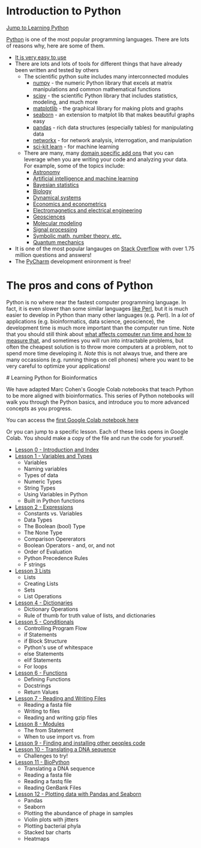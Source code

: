 # Introduction to Python

[Jump to Learning Python](#LearningPython)

[Python](https://www.python.org) is one of the most popular programming languages. There are lots of reasons why, 
here are some of them.

- [It is very easy to use](https://stackoverflow.blog/2021/07/14/getting-started-with-python/)
- There are lots and lots of tools for different things that have already been written and tested by others
    - The scientific python suite includes many interconnected modules
        - [numpy](http://www.numpy.org/) - the numeric Python library that excels at matrix manipulations and common 
          mathematical functions
        - [scipy](https://www.scipy.org/) - the scientific Python library that includes statistics, 
          modeling, and much more
        - [matplotlib](http://matplotlib.org/) - the graphical library for making plots and graphs
        - [seaborn](https://seaborn.pydata.org/) - an extension to matplot lib that makes beautiful graphs easy 
        - [pandas](http://pandas.pydata.org/) - rich data structures (especially tables) for manipulating data
        - [networkx](https://networkx.github.io/) - for network analysis, interrogation, and manipulation
        - [sci-kit learn](http://scikit-learn.org/) - for machine learning
    - There are many, many [domain specific add ons](https://www.scipy.org/topical-software.html) that you
    can leverage when you are writing your code and analyzing your data. For example, some of the topics include:
        -   [Astronomy](https://www.scipy.org/topical-software.html#astronomy)
        -   [Artificial intelligence and machine learning](https://www.scipy.org/topical-software.html#artificial-intelligence-and-machine-learning)
        -   [Bayesian statistics](https://www.scipy.org/topical-software.html#bayesian-statistics)
        -   [Biology](https://www.scipy.org/topical-software.html#biology-including-neuroscience)
        -   [Dynamical systems](https://www.scipy.org/topical-software.html#dynamical-systems)
        -   [Economics and econometrics](https://www.scipy.org/topical-software.html#economics-and-econometrics)
        -   [Electromagnetics and electrical engineering](https://www.scipy.org/topical-software.html#electromagnetics-and-electrical-engineering)
        -   [Geosciences](https://www.scipy.org/topical-software.html#geosciences)
        -   [Molecular modeling](https://www.scipy.org/topical-software.html#molecular-modeling)
        -   [Signal processing](https://www.scipy.org/topical-software.html#signal-processing)
        -   [Symbolic math, number theory, etc.](https://www.scipy.org/topical-software.html#symbolic-math-number-theory-etc)
        -   [Quantum mechanics](https://www.scipy.org/topical-software.html#quantum-mechanics)
- It is one of the most popular langauges on [Stack Overflow](https://stackoverflow.com/questions/tagged/python) with 
  over 1.75 million questions and answers!
- The [PyCharm](https://www.jetbrains.com/pycharm/) development enironment is free!

# The pros and cons of Python

Python is no where near the fastest computer programming language. In fact, it is even slower than some similar
languages [like Perl](https://stackoverflow.com/questions/12793562/text-processing-python-vs-perl-performance), 
but it is much easier to develop in Python than many other languages (e.g. Perl). In a _lot_ of applications 
(e.g. bioinformatics, data science, geoscience), the development time is much more important than the computer
run time. Note that you should still think about [what affects computer run time and how to measure 
that](https://youtu.be/IgeJmTKQlKs), and sometimes you will run into intractable problems, but often the cheapest
solution is to throw more computers at a problem, not to spend more time developing it. _Note_ this is not always 
true, and there are many occassions (e.g. running things on cell phones) where you want to be very careful to 
optimize your applications!


#<a name="LearningPython"> Learning Python for Bioinformatics

We have adapted Marc Cohen's Google Colab notebooks that teach Python to be more aligned with bioinformatics. This series of Python notebooks will
walk you through the Python basics, and introduce you to more advanced concepts as you progress.

You can access the [first Google Colab notebook here](https://colab.research.google.com/drive/1tw4j91fG8z_et5atakifenjC7Uge2Uoh) 

Or you can jump to a specific lesson. Each of these links opens in Google Colab. You should make a copy of the file and run the code for yourself.

* [Lesson 0 - Introduction and Index](https://colab.research.google.com/drive/1tw4j91fG8z_et5atakifenjC7Uge2Uoh)
* [Lesson 1 - Variables and Types](https://colab.research.google.com/drive/11rcjrwznjZS-qoFoEcCQYF85PCRtN9dr)
  * Variables
  * Naming variables
  * Types of data
  * Numeric Types
  * String Types
  * Using Variables in Python
  * Built in Python functions
* [Lesson 2 - Expressions](https://colab.research.google.com/drive/1Sm7N8Agf0aFj6qbd6GwenGBaqchZYTug)
  * Constants vs. Variables
  * Data Types
  * The Boolean (bool) Type
  * The None Type
  * Comparison Opererators
  * Boolean Operators - and, or, and not
  * Order of Evaluation
  * Python Precedence Rules
  * F strings
* [Lesson 3 Lists](https://colab.research.google.com/drive/1NbWawPfWAQV2x56rG0SvcMNpXI7sn3R0)
  * Lists
  * Creating Lists
  * Sets
  * List Operations
* [Lesson 4 - Dictionaries](https://colab.research.google.com/drive/1IyjNTpdtwaulP_QXbrCYK8Yd2J3MgCQo)
  * Dictionary Operations
  * Rule of thumb for truth value of lists, and dictionaries
* [Lesson 5 - Conditionals](https://colab.research.google.com/drive/1VmGd4AAb1fBKOjmemYIKnPgu58xGE5so)
  * Controlling Program Flow
  * if Statements
  * if Block Structure
  * Python's use of whitespace
  * else Statements
  * elif Statements
  * For loops
* [Lesson 6 - Functions](https://colab.research.google.com/drive/1iLE4rkhVxige0za_H0ehtb9NNzzxQIwu)
  * Defining Functions
  * Docstrings
  * Return Values
* [Lesson 7 - Reading and Writing Files](https://colab.research.google.com/drive/1Uq9ysM5TxMsiS9vElA53Ihl63ONOYDTA)
  * Reading a fasta file
  * Writing to files
  * Reading and writing gzip files
* [Lesson 8 - Modules](https://colab.research.google.com/drive/1ytI6exHPmHDvtzwRsS-zELWlJBOig9L9)
  * The from Statement
  * When to use import vs. from
* [Lesson 9 - Finding and installing other peoples code](https://colab.research.google.com/drive/1JGRJpUPKkkVukyNvtfEJYVVCcdpkyRLZ)
* [Lesson 10 - Translating a DNA sequence](https://colab.research.google.com/drive/1trXzcwT0VnmdnVQY_Wj9b__pXVY8_7GJ)
  * Challenges to try!
* [Lesson 11 - BioPython](https://colab.research.google.com/drive/1N2WL7WDjUQkb7BLWqKYALWCwsUEAVVdf)
  * Translating a DNA sequence
  * Reading a fasta file
  * Reading a fastq file
  * Reading GenBank Files
* [Lesson 12 - Plotting data with Pandas and Seaborn](https://colab.research.google.com/drive/1Qbff17-gZbktQliV6TaFFupDpfUiAnBE)
  * Pandas
  * Seaborn
  * Plotting the abundance of phage in samples
  * Violin plots with jitters
  * Plotting bacterial phyla
  * Stacked bar charts
  * Heatmaps






